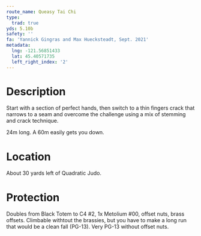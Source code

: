 ```yaml
---
route_name: Queasy Tai Chi
type:
  trad: true
yds: 5.10b
safety: ''
fa: 'Yannick Gingras and Max Huecksteadt, Sept. 2021'
metadata:
  lng: -121.56851433
  lat: 45.40571735
  left_right_index: '2'
---
```

# Description
Start with a section of perfect hands, then switch to a thin fingers crack that narrows to a seam and overcome the challenge using a mix of stemming and crack technique.

24m long. A 60m easily gets you down.

# Location
About 30 yards left of Quadratic Judo.

# Protection
Doubles from Black Totem to C4 #2, 1x Metolium #00, offset nuts, brass offsets. Climbable withtout the brassies, but you have to make a long run that would be a clean fall (PG-13). Very PG-13 without offset nuts.

